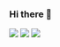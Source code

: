 ### Hi there 👋

<!--
**s3igo/s3igo** is a ✨ _special_ ✨ repository because its `README.md` (this file) appears on your GitHub profile.

Here are some ideas to get you started:

- 🔭 I’m currently working on ...
- 🌱 I’m currently learning ...
- 👯 I’m looking to collaborate on ...
- 🤔 I’m looking for help with ...
- 💬 Ask me about ...
- 📫 How to reach me: ...
- 😄 Pronouns: ...
- ⚡ Fun fact: ...
-->
<img src="https://github-profile-summary-cards.vercel.app/api/cards/profile-details?username=s3igo&theme=solarized_dark">

<img src="https://github-readme-stats.vercel.app/api?username=s3igo&count_private=true&show_icons=true&theme=solarized-dark">

<img src="https://github-readme-stats.vercel.app/api/top-langs/?username=s3igo&count-private=true&layout=compact&theme=solarized-dark">
